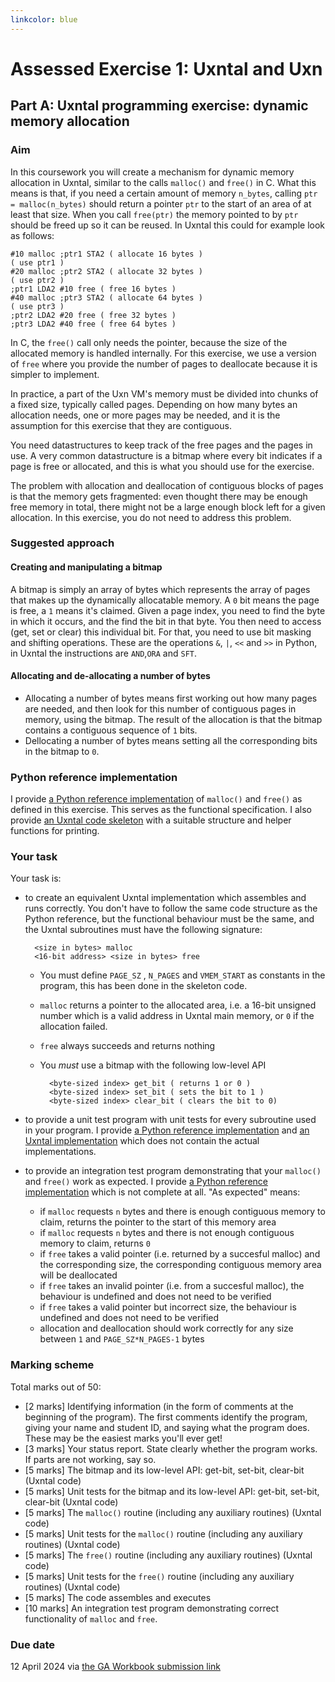 ```yaml
---
linkcolor: blue
---
```

# Assessed Exercise 1: Uxntal and Uxn

## Part A: Uxntal programming exercise: dynamic memory allocation

### Aim

In this coursework you will create a mechanism for dynamic memory allocation in Uxntal, similar to the calls `malloc()` and `free()` in C. 
What this means is that, if you need a certain amount of memory `n_bytes`, calling `ptr = malloc(n_bytes)` should return a pointer `ptr` to the start of an area of at least that size. When you call `free(ptr)` the memory pointed to by `ptr` should be freed up so it can be reused. In Uxntal this could for example look as follows: 

    #10 malloc ;ptr1 STA2 ( allocate 16 bytes )
    ( use ptr1 )
    #20 malloc ;ptr2 STA2 ( allocate 32 bytes )
    ( use ptr2 )
    ;ptr1 LDA2 #10 free ( free 16 bytes )
    #40 malloc ;ptr3 STA2 ( allocate 64 bytes )
    ( use ptr3 )
    ;ptr2 LDA2 #20 free ( free 32 bytes )
    ;ptr3 LDA2 #40 free ( free 64 bytes )

In C, the `free()` call only needs the pointer, because the size of the allocated memory is handled internally. For this exercise, we use a version of `free` where you provide the number of pages to deallocate because it is simpler to implement.

In practice, a part of the Uxn VM's memory must be divided into chunks of a fixed size, typically called pages. Depending on how many bytes an allocation needs, one or more pages may be needed, and it is the assumption for this exercise that they are contiguous.

You need datastructures to keep track of the free pages and the pages in use. A very common datastructure is a bitmap where every bit indicates if a page is free or allocated, and this is what you should use for the exercise.

The problem with allocation and deallocation of contiguous blocks of pages is that the memory gets fragmented: even thought there may be enough free memory in total, there might not be a large enough block left for a given allocation. In this exercise, you do not need to address this problem.

### Suggested approach

#### Creating and manipulating a bitmap

A bitmap is simply an array of bytes which represents the array of pages that makes up the dynamically allocatable memory. A `0` bit means the page is free, a `1` means it's claimed. Given a page index, you need to find the byte in which it occurs, and the find the bit in that byte. You then need to access (get, set or clear) this individual bit. For that, you need to use bit masking and shifting operations. These are the operations `&`, `|`, `<<` and `>>` in Python, in Uxntal the instructions are `AND`,`ORA` and `SFT`.

#### Allocating and de-allocating a number of bytes

- Allocating a number of bytes means first working out how many pages are needed, and then look for this number of contiguous pages in memory, using the bitmap. The result of the allocation is that the bitmap contains a contiguous sequence of `1` bits. 
- Dellocating a number of bytes means setting all the corresponding bits in the bitmap to `0`.

### Python reference implementation

I provide [a Python reference implementation](https://git.dcs.gla.ac.uk/wim/cans/-/blob/main/AE1-part1-code/DynamicMemoryAllocReference.py?ref_type=heads) of `malloc()` and `free()` as defined in this exercise. This serves as the functional specification. I also provide [an Uxntal code skeleton](https://git.dcs.gla.ac.uk/wim/cans/-/blob/main/AE1-part1-code/dynamic-memory-alloc-skeleton.tal?ref_type=heads) with a suitable structure and helper functions for printing. 

### Your task

Your task is:

- to create an equivalent Uxntal implementation which assembles and runs correctly. You don't have to follow the same code structure as the Python reference, but the functional behaviour must be the same, and the Uxntal subroutines must have the following signature:

        <size in bytes> malloc
        <16-bit address> <size in bytes> free

    - You must define `PAGE_SZ` , `N_PAGES` and `VMEM_START` as constants in the program, this has been done in the skeleton code.

    - `malloc` returns a pointer to the allocated area, i.e. a 16-bit unsigned number which is a valid address in Uxntal main memory, or `0` if the allocation failed.
    - `free` always succeeds and returns nothing
    - You *must* use a bitmap with the following low-level API
            
            <byte-sized index> get_bit ( returns 1 or 0 )
            <byte-sized index> set_bit ( sets the bit to 1 )
            <byte-sized index> clear_bit ( clears the bit to 0)

- to provide a unit test program with unit tests for every subroutine used in your program. I provide [a Python reference implementation](https://git.dcs.gla.ac.uk/wim/cans/-/blob/main/AE1-part1-code/dynamicMemoryAllocReference-unit-tests.py?ref_type=heads) and [an Uxntal implementation](https://git.dcs.gla.ac.uk/wim/cans/-/blob/main/AE1-part1-code/dynamic-memory-alloc-unit-tests.tal?ref_type=heads) which does not contain the actual implementations.
- to provide an integration test program demonstrating that your `malloc()` and `free()` work as expected. I provide [a Python reference implementation](https://git.dcs.gla.ac.uk/wim/cans/-/blob/main/AE1-part1-code/dynamicMemoryAllocReference-integration-tests.py?ref_type=heads) which is not complete at all. "As expected" means:

    - if `malloc` requests `n` bytes and there is enough contiguous memory to claim, returns the pointer to the start of this memory area
    - if `malloc` requests `n` bytes and there is not enough contiguous memory to claim, returns `0`
    - if `free` takes a valid pointer (i.e. returned by a succesful malloc) and the corresponding size, the corresponding contiguous memory area will be deallocated
    - if `free` takes an invalid pointer (i.e. from a succesful malloc), the behaviour is undefined and does not need to be verified
    - if `free` takes a valid pointer but incorrect size, the behaviour is undefined and does not need to be verified
    - allocation and deallocation should work correctly for any size between `1` and `PAGE_SZ*N_PAGES-1` bytes

### Marking scheme

Total marks out of 50:

* [2 marks] Identifying information (in the form of comments at the beginning of the program). The first comments identify the program, giving your name and student ID, and saying what the program does. These may be the easiest marks you'll ever get!
* [3 marks] Your status report. State clearly whether the program works. If parts are not working, say so. 
* [5 marks] The bitmap and its low-level API: get-bit, set-bit, clear-bit (Uxntal code)
* [5 marks] Unit tests for the bitmap and its low-level API: get-bit, set-bit, clear-bit (Uxntal code)
* [5 marks] The `malloc()` routine (including any auxiliary routines) (Uxntal code)
* [5 marks] Unit tests for the `malloc()` routine (including any auxiliary routines) (Uxntal code)
* [5 marks] The `free()` routine (including any auxiliary routines) (Uxntal code)
* [5 marks] Unit tests for the `free()` routine (including any auxiliary routines) (Uxntal code)
* [5 marks] The code assembles and executes
* [10 marks] An integration test program demonstrating correct functionality of `malloc` and `free`. 

### Due date

12 April 2024 via [the GA Workbook submission link](https://moodle.gla.ac.uk/mod/assign/view.php?id=4013660)